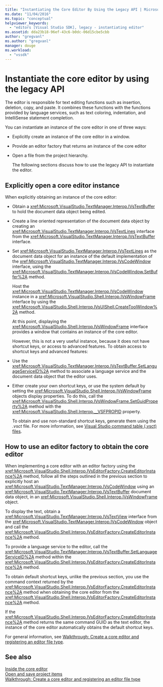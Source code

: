 ```yaml
---
title: "Instantiating the Core Editor By Using the Legacy API | Microsoft Docs"
ms.date: "11/04/2016"
ms.topic: "conceptual"
helpviewer_keywords: 
  - "editors [Visual Studio SDK], legacy - instantiating editor"
ms.assetid: dda23b18-96ef-43c6-b0dc-06d15cbe5cbb
author: "gregvanl"
ms.author: "gregvanl"
manager: douge
ms.workload: 
  - "vssdk"
---
```

# Instantiate the core editor by using the legacy API
The editor is responsible for text editing functions such as insertion, deletion, copy, and paste. It combines these functions with the functions provided by language services, such as text coloring, indentation, and IntelliSense statement completion.  
  
 You can instantiate an instance of the core editor in one of three ways:  
  
- Explicitly create an instance of the core editor in a window.  
  
- Provide an editor factory that returns an instance of the core editor  
  
- Open a file from the project hierarchy.  
  
  The following sections discuss how to use the legacy API to instantiate the editor.  
  
## Explicitly open a core editor instance  
 When explicitly obtaining an instance of the core editor:  
  
- Obtain a <xref:Microsoft.VisualStudio.TextManager.Interop.IVsTextBuffer> to hold the document data object being edited.  
  
- Create a line oriented representation of the document data object by creating an <xref:Microsoft.VisualStudio.TextManager.Interop.IVsTextLines> interface from the <xref:Microsoft.VisualStudio.TextManager.Interop.IVsTextBuffer> interface.  
  
- Set <xref:Microsoft.VisualStudio.TextManager.Interop.IVsTextLines> as the document data object for an instance of the default implementation of the <xref:Microsoft.VisualStudio.TextManager.Interop.IVsCodeWindow> interface, using the <xref:Microsoft.VisualStudio.TextManager.Interop.IVsCodeWindow.SetBuffer%2A> method.  
  
   Host the <xref:Microsoft.VisualStudio.TextManager.Interop.IVsCodeWindow> instance in a <xref:Microsoft.VisualStudio.Shell.Interop.IVsWindowFrame> interface by using the <xref:Microsoft.VisualStudio.Shell.Interop.IVsUIShell.CreateToolWindow%2A> method.  
  
  At this point, displaying the <xref:Microsoft.VisualStudio.Shell.Interop.IVsWindowFrame> interface provides a window that contains an instance of the core editor.  
  
  However, this is not a very useful instance, because it does not have shortcut keys, or access to advanced features. To obtain access to shortcut keys and advanced features:  
  
- Use the <xref:Microsoft.VisualStudio.TextManager.Interop.IVsTextBuffer.SetLanguageServiceID%2A> method to associate a language service and the document data object that the editor uses.  
  
- Either create your own shortcut keys, or use the system default by setting the <xref:Microsoft.VisualStudio.Shell.Interop.IVsWindowFrame> objects display properties. To do this, call the <xref:Microsoft.VisualStudio.Shell.Interop.IVsWindowFrame.SetGuidProperty%2A> method with the <xref:Microsoft.VisualStudio.Shell.Interop.__VSFPROPID> property.  
  
   To obtain and use non-standard shortcut keys, generate them using the *.vsct* file. For more information, see [Visual Studio command table (.vsct) files](../extensibility/internals/visual-studio-command-table-dot-vsct-files.md).  
  
## How to use an editor factory to obtain the core editor  
 When implementing a core editor with an editor factory using the <xref:Microsoft.VisualStudio.Shell.Interop.IVsEditorFactory.CreateEditorInstance%2A> method, follow all the steps outlined in the previous section to explicitly host an <xref:Microsoft.VisualStudio.TextManager.Interop.IVsCodeWindow> using an <xref:Microsoft.VisualStudio.TextManager.Interop.IVsTextBuffer> document data object, in an <xref:Microsoft.VisualStudio.Shell.Interop.IVsWindowFrame> object.  
  
 To display the text, obtain a <xref:Microsoft.VisualStudio.TextManager.Interop.IVsTextView> interface from the <xref:Microsoft.VisualStudio.TextManager.Interop.IVsCodeWindow> object and call the <xref:Microsoft.VisualStudio.Shell.Interop.IVsEditorFactory.CreateEditorInstance%2A> method.  
  
 To provide a language service to the editor, call the <xref:Microsoft.VisualStudio.TextManager.Interop.IVsTextBuffer.SetLanguageServiceID%2A> method within the <xref:Microsoft.VisualStudio.Shell.Interop.IVsEditorFactory.CreateEditorInstance%2A> method.  
  
 To obtain default shortcut keys, unlike the previous section, you use the command context returned by the <xref:Microsoft.VisualStudio.Shell.Interop.IVsEditorFactory.CreateEditorInstance%2A> method when obtaining the core editor from the <xref:Microsoft.VisualStudio.Shell.Interop.IVsEditorFactory.CreateEditorInstance%2A> method.  
  
 If the <xref:Microsoft.VisualStudio.Shell.Interop.IVsEditorFactory.CreateEditorInstance%2A> method returns the same command GUID as the text editor, the instance of the core editor automatically obtains the default shortcut keys.  
  
 For general information, see [Walkthrough: Create a core editor and registering an editor file type](../extensibility/walkthrough-creating-a-core-editor-and-registering-an-editor-file-type.md).  
  
## See also  
 [Inside the core editor](../extensibility/inside-the-core-editor.md)   
 [Open and save project items](../extensibility/internals/opening-and-saving-project-items.md)   
 [Walkthrough: Create a core editor and registering an editor file type](../extensibility/walkthrough-creating-a-core-editor-and-registering-an-editor-file-type.md)
